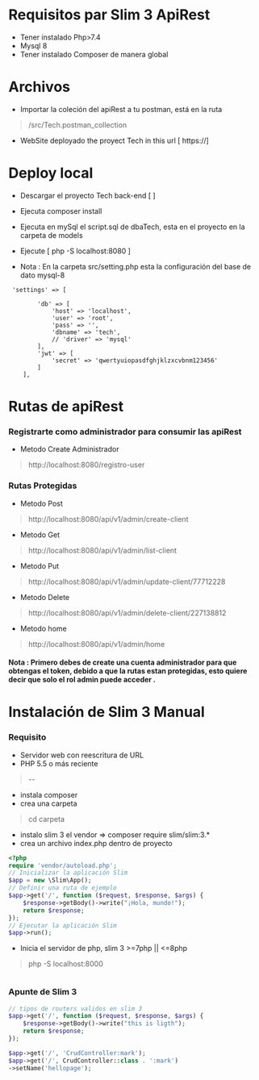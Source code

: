 # Requisitos par Slim 3 ApiRest
- Tener instalado Php>7.4
- Mysql 8
- Tener instalado Composer de manera global
# Archivos 
- Importar la coleción del apiRest a tu postman, está en la ruta 
> /src/Tech.postman_collection 
- WebSite deployado the proyect Tech in this url [ https://]
# Deploy local
- Descargar el proyecto Tech back-end [ ]
- Ejecuta composer install
- Ejecuta en mySql el script.sql de dbaTech, esta en el proyecto en la carpeta de models
- Ejecute [ php -S localhost:8080 ]

- Nota : En la carpeta src/setting.php esta la configuración del base de dato mysql-8
````npm
 'settings' => [

        'db' => [
            'host' => 'localhost',
            'user' => 'root',
            'pass' => '',
            'dbname' => 'tech',
            // 'driver' => 'mysql'
        ],
        'jwt' => [
            'secret' => 'qwertyuiopasdfghjklzxcvbnm123456'
        ]
    ],
````
# Rutas de apiRest 
### Registrarte como administrador para consumir las apiRest

- Metodo Create Administrador
> http://localhost:8080/registro-user

### Rutas Protegidas

- Metodo Post
> http://localhost:8080/api/v1/admin/create-client

- Metodo Get
> http://localhost:8080/api/v1/admin/list-client

- Metodo Put
> http://localhost:8080/api/v1/admin/update-client/77712228

- Metodo Delete
> http://localhost:8080/api/v1/admin/delete-client/227138812


- Metodo home
> http://localhost:8080/api/v1/admin/home

#### Nota : Primero debes de create una cuenta administrador para que obtengas el token, debido a que la rutas estan protegidas, esto quiere decir que solo el rol admin puede acceder . 



# Instalación de Slim 3 Manual
### Requisito
- Servidor web con reescritura de URL
- PHP 5.5 o más reciente
> --
- instala composer  
- crea una carpeta
> cd carpeta
- instalo slim 3 el vendor => composer require slim/slim:3.*
- crea un archivo index.php dentro de proyecto
```php
<?php
require 'vendor/autoload.php';
// Inicializar la aplicación Slim
$app = new \Slim\App();
// Definir una ruta de ejemplo
$app->get('/', function ($request, $response, $args) {
    $response->getBody()->write("¡Hola, mundo!");
    return $response;
});
// Ejecutar la aplicación Slim
$app->run();
```
- Inicia el servidor de php, slim 3  >=7php || <=8php
> php -S localhost:8000  
```php

```
### Apunte de Slim 3 
```php
// tipos de routers validos en slim 3
$app->get('/', function ($request, $response, $args) {
    $response->getBody()->write("this is ligth");
    return $response;
});

$app->get('/', 'CrudController:mark');
$app->get('/', CrudController::class . ':mark')
->setName('hellopage');
```